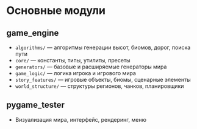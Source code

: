 # Основные модули

## game_engine
- `algorithms/` — алгоритмы генерации высот, биомов, дорог, поиска пути
- `core/` — константы, типы, утилиты, пресеты
- `generators/` — базовые и расширяемые генераторы мира
- `game_logic/` — логика игрока и игрового мира
- `story_features/` — игровые объекты, биомы, сценарные элементы
- `world_structure/` — структуры регионов, чанков, планировщики

## pygame_tester
- Визуализация мира, интерфейс, рендеринг, меню
